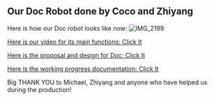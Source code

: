 ## Our Doc Robot done by Coco and Zhiyang

Here is how our Doc robot looks like now:
![IMG_2199](https://user-images.githubusercontent.com/57734650/146596145-3fbc2abc-2eb0-444e-b9c3-c986d039bf93.jpg)

[Here is our video for its main functions: Click It](https://youtu.be/HfpUhxwXywU)

[Here is the proposal and design for Doc: Click It](https://github.com/kexucoco/performing-robots-2021F/blob/main/FinalProject/Original%20Proposal.md)

[Here is the working progress documentation: Click It](https://github.com/kexucoco/performing-robots-2021F/blob/main/FinalProject/Working%20Progress%20Documentation.md)

Big THANK YOU to Michael, Zhiyang and anyone who have helped us during the production!
